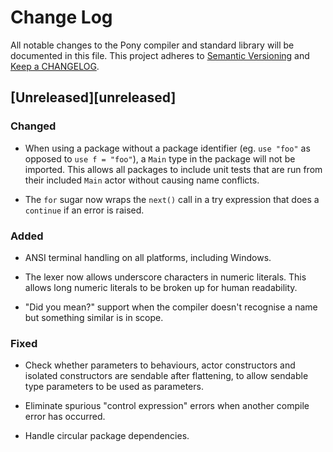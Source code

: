 # Change Log

All notable changes to the Pony compiler and standard library will be documented in this file. This project adheres to [Semantic Versioning](http://semver.org/) and [Keep a CHANGELOG](http://keepachangelog.com/).

## [Unreleased][unreleased]

### Changed

- When using a package without a package identifier (eg. `use "foo"` as opposed to `use f = "foo"`), a `Main` type in the package will not be imported. This allows all packages to include unit tests that are run from their included `Main` actor without causing name conflicts.

- The `for` sugar now wraps the `next()` call in a try expression that does a `continue` if an error is raised.

### Added

- ANSI terminal handling on all platforms, including Windows.

- The lexer now allows underscore characters in numeric literals. This allows long numeric literals to be broken up for human readability.

- "Did you mean?" support when the compiler doesn't recognise a name but something similar is in scope.

### Fixed

- Check whether parameters to behaviours, actor constructors and isolated constructors are sendable after flattening, to allow sendable type parameters to be used as parameters.

- Eliminate spurious "control expression" errors when another compile error has occurred.

- Handle circular package dependencies.
